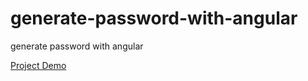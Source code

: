 # generate-password-with-angular
generate password with angular

<a href="https://gen-pass-self.vercel.app/">Project Demo</a>